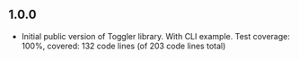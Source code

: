 ## 1.0.0

- Initial public version of Toggler library. With CLI example.
  Test coverage: 100%, covered: 132 code lines (of 203 code lines total)
